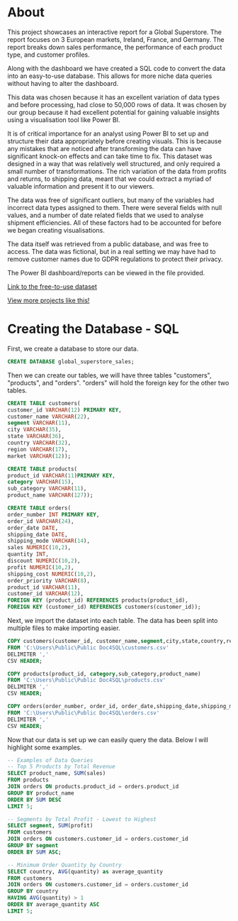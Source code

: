 # About 

This project showcases an interactive report for a Global Superstore. The report focuses on 3 European markets, Ireland, France, and Germany. The report breaks down sales performance, the performance of each product type, and customer profiles.

Along with the dashboard we have created a SQL code to convert the data into an easy-to-use database. This allows for more niche data queries without having to alter the dashboard.

This data was chosen because it has an excellent variation of data types and before processing, had close to 50,000 rows of data. It was chosen by our group because it had excellent potential for gaining valuable insights using a visualisation tool like Power BI. 

It is of critical importance for an analyst using Power BI to set up and structure their data appropriately before creating visuals. This is because any mistakes that are noticed after transforming the data can have significant knock-on effects and can take time to fix. This dataset was designed in a way that was relatively well structured, and only required a small number of transformations. The rich variation of the data from profits and returns, to shipping data, meant that we could extract a myriad of valuable information and present it to our viewers. 

The data was free of significant outliers, but many of the variables had incorrect data types assigned to them. There were several fields with null values, and a number of date related fields that we used to analyse shipment efficiencies. All of these factors had to be accounted for before we began creating visualisations. 

The data itself was retrieved from a public database, and was free to access. The data was fictional, but in a real setting we may have had to remove customer names due to GDPR regulations to protect their privacy.

The Power BI dashboard/reports can be viewed in the file provided.

[Link to the free-to-use dataset](https://powerbidocs.com/tag/sample-superstore-sales-excel-xls/?ref=hackernoon.com)

[View more projects like this!](https://jeff-bow.github.io/)

# Creating the Database - SQL

First, we create a database to store our data.

```SQL
CREATE DATABASE global_superstore_sales;
```

Then we can create our tables, we will have three tables "customers", "products", and "orders". "orders" will hold the foreign key for the other two tables. 

```SQL
CREATE TABLE customers(
customer_id VARCHAR(12) PRIMARY KEY,
customer_name VARCHAR(22),
segment VARCHAR(11),
city VARCHAR(35),
state VARCHAR(36),
country VARCHAR(32),
region VARCHAR(17),
market VARCHAR(12));
```

```SQL
CREATE TABLE products(
product_id VARCHAR(11)PRIMARY KEY,
category VARCHAR(15),
sub_category VARCHAR(11),
product_name VARCHAR(127));
```

```SQL
CREATE TABLE orders(
order_number INT PRIMARY KEY,
order_id VARCHAR(24),
order_date DATE,
shipping_date DATE,
shipping_mode VARCHAR(14),
sales NUMERIC(10,2),
quantity INT,
discount NUMERIC(10,2),
profit NUMERIC(10,2),
shipping_cost NUMERIC(10,2),
order_priority VARCHAR(8),
product_id VARCHAR(11),
customer_id VARCHAR(12),
FOREIGN KEY (product_id) REFERENCES products(product_id),
FOREIGN KEY (customer_id) REFERENCES customers(customer_id));
```

Next, we import the dataset into each table. The data has been split into multiple files to make importing easier.

```SQL
COPY customers(customer_id, customer_name,segment,city,state,country,region,market)
FROM 'C:\Users\Public\Public Doc4SQL\customers.csv'
DELIMITER ','
CSV HEADER;
```

```SQL
COPY products(product_id, category,sub_category,product_name)
FROM 'C:\Users\Public\Public Doc4SQL\products.csv'
DELIMITER ','
CSV HEADER;
```

```SQL
COPY orders(order_number, order_id, order_date,shipping_date,shipping_mode,sales,quantity,discount,profit,shipping_cost,order_priority,product_id,customer_id)
FROM 'C:\Users\Public\Public Doc4SQL\orders.csv'
DELIMITER ','
CSV HEADER;
```

Now that our data is set up we can easily query the data. Below I will highlight some examples.

```SQL
-- Examples of Data Queries
-- Top 5 Products by Total Revenue
SELECT product_name, SUM(sales)
FROM products
JOIN orders ON products.product_id = orders.product_id
GROUP BY product_name
ORDER BY SUM DESC
LIMIT 5;
```

```SQL
-- Segments by Total Profit - Lowest to Highest
SELECT segment, SUM(profit)
FROM customers
JOIN orders ON customers.customer_id = orders.customer_id
GROUP BY segment
ORDER BY SUM ASC;
```

```SQL
-- Minimum Order Quantity by Country
SELECT country, AVG(quantity) as average_quantity
FROM customers
JOIN orders ON customers.customer_id = orders.customer_id
GROUP BY country
HAVING AVG(quantity) > 1
ORDER BY average_quantity ASC
LIMIT 5;
```

